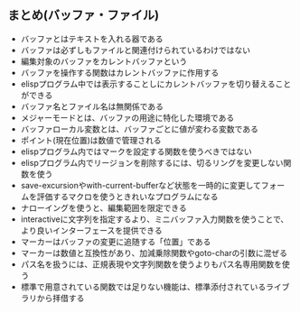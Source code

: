 ## まとめ(バッファ・ファイル)
- バッファとはテキストを入れる器である
- バッファは必ずしもファイルと関連付けられているわけではない
- 編集対象のバッファをカレントバッファという
- バッファを操作する関数はカレントバッファに作用する
- elispプログラム中では表示することしにカレントバッファを切り替えることができる
- バッファ名とファイル名は無関係である
- メジャーモードとは、バッファの用途に特化した環境である
- バッファローカル変数とは、バッファごとに値が変わる変数である
- ポイント(現在位置)は数値で管理される
- elispプログラム内ではマークを設定する関数を使うべきではない
- elispプログラム内でリージョンを削除するには、切るリングを変更しない関数を使う
- save-excursionやwith-current-bufferなど状態を一時的に変更してフォームを評価するマクロを使うときれいなプログラムになる
- ナローイングを使うと、編集範囲を限定できる
- interactiveに文字列を指定するより、ミニバッファ入力関数を使うことで、より良いインターフェースを提供できる
- マーカーはバッファの変更に追随する「位置」である
- マーカーは数値と互換性があり、加減乗除関数やgoto-charの引数に混ぜる
- パス名を扱うには、正規表現や文字列関数を使うよりもパス名専用関数を使う
- 標準で用意されている関数では足りない機能は、標準添付されているライブラリから拝借する

